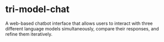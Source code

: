 # tri-model-chat
A web-based chatbot interface that allows users to interact with three different language models simultaneously, compare their responses, and refine them iteratively.

